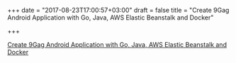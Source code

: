 +++
date = "2017-08-23T17:00:57+03:00"
draft = false
title = "Create 9Gag Android Application with Go, Java, AWS Elastic Beanstalk and Docker"

+++

<p><a href="http://www.blog.labouardy.com/create-9gag-android-application/">Create 9Gag Android Application with Go, Java, AWS Elastic Beanstalk and Docker</a></p>
